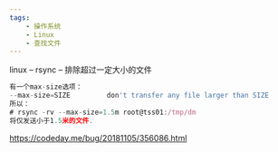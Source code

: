 ```yaml
---
tags:
    - 操作系统
    - Linux
    - 查找文件
---
```


linux – rsync – 排除超过一定大小的文件



```javascript
有一个max-size选项：
--max-size=SIZE         don't transfer any file larger than SIZE
所以：
# rsync -rv --max-size=1.5m root@tss01:/tmp/dm
将仅发送小于1.5米的文件.

```





https://codeday.me/bug/20181105/356086.html

